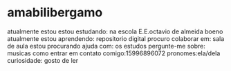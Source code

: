 # amabilibergamo
atualmente estou estou estudando: na escola E.E.octavio de almeida boeno
atualmente estou aprendendo: repositorio digital
procuro colaborar em: sala de aula
estou procurando ajuda com: os estudos
pergunte-me sobre: musicas
como entrar em contato comigo:15996896072
pronomes:ela/dela
curiosidade: gosto de ler

